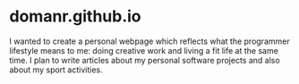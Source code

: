 # domanr.github.io

I wanted to create a personal webpage which reflects what the programmer lifestyle means to me: doing creative work and living a fit life at the same time.
I plan to write articles about my personal software projects and also about my sport activities.
